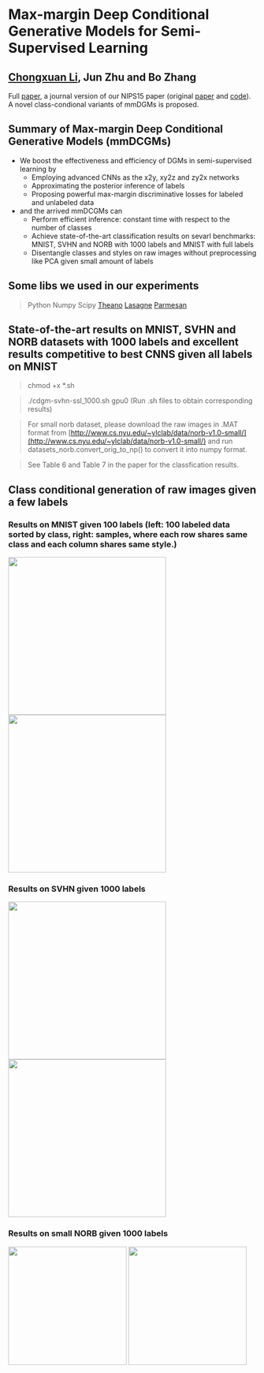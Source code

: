 # Max-margin Deep Conditional Generative Models for Semi-Supervised Learning
## [Chongxuan Li](https://github.com/zhenxuan00), Jun Zhu and Bo Zhang

Full [paper](https://arxiv.org/abs/1611.07119), a journal version of our NIPS15 paper (original [paper](https://arxiv.org/abs/1504.06787) and [code](https://github.com/zhenxuan00/mmdgm)). A novel class-condional variants of mmDGMs is proposed.

## Summary of Max-margin Deep Conditional Generative Models (mmDCGMs)

- We boost the effectiveness and efficiency of DGMs in semi-supervised learning by
  - Employing advanced CNNs as the x2y, xy2z and zy2x networks
  - Approximating the posterior inference of labels
  - Proposing powerful max-margin discriminative losses for labeled and unlabeled data
- and the arrived mmDCGMs can
  - Perform efficient inference: constant time with respect to the number of classes
  - Achieve state-of-the-art classification results on sevarl benchmarks: MNIST, SVHN and NORB with 1000 labels and MNIST with full labels
  - Disentangle classes and styles on raw images without preprocessing like PCA given small amount of labels

## Some libs we used in our experiments
> Python
> Numpy
> Scipy
> [Theano](https://github.com/Theano/Theano)
> [Lasagne](https://github.com/Lasagne/Lasagne)
> [Parmesan](https://github.com/casperkaae/parmesan)

## State-of-the-art results on MNIST, SVHN and NORB datasets with 1000 labels and excellent results competitive to best CNNS given all labels on MNIST

> chmod +x *.sh

> ./cdgm-svhn-ssl_1000.sh gpu0 (Run .sh files to obtain corresponding results)

> For small norb dataset, please download the raw images in .MAT format from [http://www.cs.nyu.edu/~ylclab/data/norb-v1.0-small/](http://www.cs.nyu.edu/~ylclab/data/norb-v1.0-small/) and run datasets_norb.convert_orig_to_np() to convert it into numpy format. 

> See Table 6 and Table 7 in the paper for the classfication results.

## Class conditional generation of raw images given a few labels

### Results on MNIST given 100 labels (left: 100 labeled data sorted by class, right: samples, where each row shares same class and each column shares same style.)
<img src="https://github.com/thu-ml/mmdcgm-ssl/blob/master/images/ssl-mnist-data.png" width="320">  <img src="https://github.com/thu-ml/mmdcgm-ssl/blob/master/images/ssl-mnist-sample.png" width="320">


### Results on SVHN given 1000 labels
<img src="https://github.com/thu-ml/mmdcgm-ssl/blob/master/images/ssl-svhn-data.png" width="320">  <img src="https://github.com/thu-ml/mmdcgm-ssl/blob/master/images/ssl-svhn-sample.png" width="320">

### Results on small NORB given 1000 labels
<img src="https://github.com/thu-ml/mmdcgm-ssl/blob/master/images/ssl-norb-data.png" width="240">  <img src="https://github.com/thu-ml/mmdcgm-ssl/blob/master/images/ssl-norb-sample.png" width="240">
